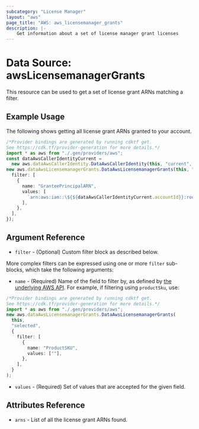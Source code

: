 ```yaml
---
subcategory: "License Manager"
layout: "aws"
page_title: "AWS: aws_licensemanager_grants"
description: |-
    Get information about a set of license manager grant licenses
---
```


# Data Source: awsLicensemanagerGrants

This resource can be used to get a set of license grant ARNs matching a filter.

## Example Usage

The following shows getting all license grant ARNs granted to your account.

```typescript
/*Provider bindings are generated by running cdktf get.
See https://cdk.tf/provider-generation for more details.*/
import * as aws from "./.gen/providers/aws";
const dataAwsCallerIdentityCurrent =
  new aws.dataAwsCallerIdentity.DataAwsCallerIdentity(this, "current", {});
new aws.dataAwsLicensemanagerGrants.DataAwsLicensemanagerGrants(this, "test", {
  filter: [
    {
      name: "GranteePrincipalARN",
      values: [
        `arn:aws:iam::\${${dataAwsCallerIdentityCurrent.accountId}}:root`,
      ],
    },
  ],
});

```

## Argument Reference

* `filter` - (Optional) Custom filter block as described below.

More complex filters can be expressed using one or more `filter` sub-blocks,
which take the following arguments:

* `name` - (Required) Name of the field to filter by, as defined by
  [the underlying AWS API](https://docs.aws.amazon.com/license-manager/latest/APIReference/API_ListReceivedGrants.html#API_ListReceivedGrants_RequestSyntax).
  For example, if filtering using `productSku`, use:

```typescript
/*Provider bindings are generated by running cdktf get.
See https://cdk.tf/provider-generation for more details.*/
import * as aws from "./.gen/providers/aws";
new aws.dataAwsLicensemanagerGrants.DataAwsLicensemanagerGrants(
  this,
  "selected",
  {
    filter: [
      {
        name: "ProductSKU",
        values: [""],
      },
    ],
  }
);

```

* `values` - (Required) Set of values that are accepted for the given field.

## Attributes Reference

* `arns` - List of all the license grant ARNs found.
